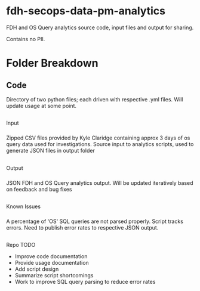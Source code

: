 # fdh-secops-data-pm-analytics
FDH and OS Query analytics source code, input files and output for sharing.

Contains no PII.

# Folder Breakdown

## Code

Directory of two python files; each driven with respective .yml files.
Will update usage at some point.

## 
Input

###
Zipped CSV files provided by Kyle Claridge containing approx 3 days of os query data used for investigations.
Source input to analytics scripts, used to generate JSON files in output folder

##
Output

###
JSON FDH and OS Query analytics output.
Will be updated iteratively based on feedback and bug fixes

## 
Known Issues

###
A percentage of 'OS' SQL queries are not parsed properly. Script tracks errors. Need to publish error rates to respective JSON output.

##
Repo TODO

* Improve code documentation
* Provide usage documentation
* Add script design
* Summarize script shortcomings
* Work to improve SQL query parsing to reduce error rates
